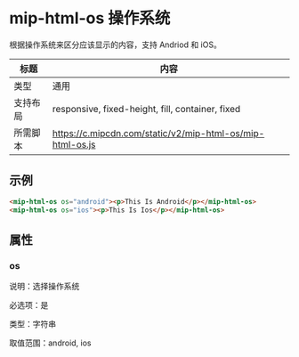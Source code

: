 # mip-html-os 操作系统

根据操作系统来区分应该显示的内容，支持 Andriod 和 iOS。

标题|内容
----|----
类型|通用
支持布局|responsive, fixed-height, fill, container, fixed
所需脚本|https://c.mipcdn.com/static/v2/mip-html-os/mip-html-os.js

## 示例

```html
<mip-html-os os="android"><p>This Is Android</p></mip-html-os>
<mip-html-os os="ios"><p>This Is Ios</p></mip-html-os>
```

## 属性

### os

说明：选择操作系统

必选项：是

类型：字符串

取值范围：android, ios